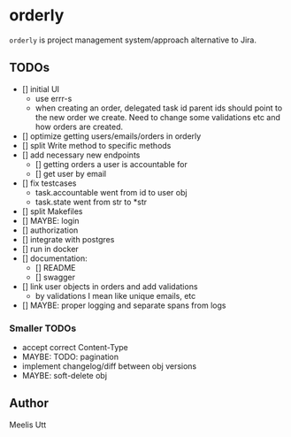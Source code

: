 # orderly

`orderly` is project management system/approach alternative to Jira.

## TODOs

- [] initial UI
    - use errr-s
    - when creating an order, delegated task id parent ids should point to the new order we create. Need to change some validations etc and how orders are created.
- [] optimize getting users/emails/orders in orderly
- [] split Write method to specific methods
- [] add necessary new endpoints
    - [] getting orders a user is accountable for
    - [] get user by email
- [] fix testcases
    - task.accountable went from id to user obj
    - task.state went from str to *str
- [] split Makefiles
- [] MAYBE: login
- [] authorization
- [] integrate with postgres
- [] run in docker
- [] documentation:
    - [] README
    - [] swagger
- [] link user objects in orders and add validations
    - by validations I mean like unique emails, etc
- [] MAYBE: proper logging and separate spans from logs 

### Smaller TODOs

* accept correct Content-Type
* MAYBE: TODO: pagination
* implement changelog/diff between obj versions
* MAYBE: soft-delete obj

## Author

Meelis Utt